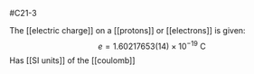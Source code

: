 #C21-3 

The [[electric charge]] on a [[protons]] or [[electrons]] is given:
$$e = 1.60217653(14) \times 10^{-19} \text{ C}$$
Has [[SI units]] of the [[coulomb]] 